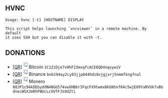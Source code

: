 ## HVNC

    Usage: hvnc [-t] [HOSTNAME] DISPLAY
    
    This script helps launching `vncviewer` in a remote machine. By default
    it uses SSH but you can disable it with -t.


## DONATIONS
<ul>
<li>
<a href="https://openvirtus.github.io/files/1C1ZzDje7vHhF23mxqfcACE8QD4nqxywiV.png">[QR]</a>
<img height="20" style="max-height:1em;max-width:1em" src="https://openvirtus.github.io/files/btc-logo.png">
Bitcoin <code>1C1ZzDje7vHhF23mxqfcACE8QD4nqxywiV</code>
</li>
<li>
<a href="https://openvirtus.github.io/files/bnb194ay2cy83jjp644hdz8vjgjxrj5nmmfkngfnul.png">[QR]</a>
<img height="20" style="max-height:1em;max-width:1em" src="https://openvirtus.github.io/files/bnb-logo.png">
Binance <code>bnb194ay2cy83jjp644hdz8vjgjxrj5nmmfkngfnul</code>
</li>
<li>
<a href="https://openvirtus.github.io/files/88JP1c94kDEbyddN4NGU574vwXHB6r3FqcFX9twmxBkGNSnf64c5wjE89YaRVUk7vBbdnecWSXJmRhFWUcLcXUTFJVddZti.png">[QR]</a>
<img height="20" style="max-height:1em;max-width:1em" src="https://openvirtus.github.io/files/xmr-logo.png">
Monero <code>88JP1c94kDEbyddN4NGU574vwXHB6r3FqcFX9twmxBkGNSnf64c5wjE89YaRVUk7vBbdnecWSXJmRhFWUcLcXUTFJVddZti</code>
</li>
</ul>

